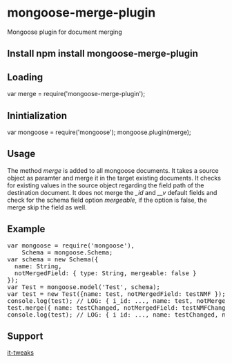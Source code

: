 # mongoose-merge-plugin

Mongoose plugin for document merging

## Install npm install mongoose-merge-plugin

## Loading

  var merge = require('mongoose-merge-plugin');

## Inintialization

  var mongoose = require('mongoose');
  mongoose.plugin(merge);

## Usage

The method <i>merge</i> is added to all mongoose documents. It takes a source object as paramter and merge it in the target existing documents. It checks for existing values in the source object regarding the field path of the destination document.
It does not merge the <i>\_id</i> and <i>\_\_v</i> default fields and check for the schema field option <i>mergeable</i>, if the option is false, the merge skip the field as well.

## Example

<pre>
var mongoose = require('mongoose'),
    Schema = mongoose.Schema;
var schema = new Schema({
  name: String,
  notMergedField: { type: String, mergeable: false }
});
var Test = mongoose.model('Test', schema);
var test = new Test({name: test, notMergedField: testNMF });
console.log(test); // LOG: { i_id: ..., name: test, notMergedField: testNMF ...}
test.merge({ name: testChanged, notMergedField: testNMFChanged });
console.log(test); // LOG: { i_id: ..., name: testChanged, notMergedField: testNMF ...}
</pre>

## Support

<a href="http://www.it-tweaks.com/" target="_blank">it-tweaks</a>
